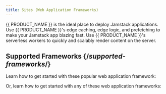 ```yaml
---
title: Sites (Web Application Frameworks)
---
```


{{ PRODUCT_NAME }} is the ideal place to deploy Jamstack applications. Use {{ PRODUCT_NAME }}'s edge caching, edge logic, and prefetching to make your Jamstack app blazing fast. Use {{ PRODUCT_NAME }}'s serverless workers to quickly and scalably render content on the server.

## Supported Frameworks {/*supported-frameworks*/}

Learn how to get started with these popular web application framework:

<PopularFrameworks/>

Or, learn how to get started with any of these web application frameworks: 

<Frameworks/>
